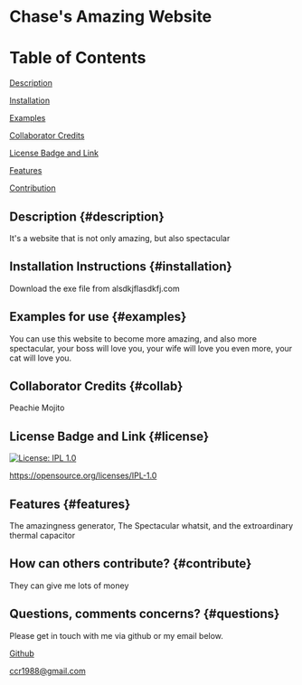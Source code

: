 # Chase's Amazing Website
# Table of Contents

[Description](#description)

[Installation](#installation)

[Examples](#examples)

[Collaborator Credits](#collab)

[License Badge and Link](#license)

[Features](#features)

[Contribution](#contriubte)

## Description {#description}

It's a website that is not only amazing, but also spectacular

## Installation Instructions {#installation}

Download the exe file from alsdkjflasdkfj.com

## Examples for use {#examples}

You can use this website to become more amazing, and also more spectacular, your boss will love you, your wife will love you even more, your cat will love you.

## Collaborator Credits {#collab}

Peachie Mojito

## License Badge and Link {#license}

[![License: IPL 1.0](https://img.shields.io/badge/License-IPL_1.0-blue.svg)](https://opensource.org/licenses/IPL-1.0)

https://opensource.org/licenses/IPL-1.0

## Features {#features}

The amazingness generator, The Spectacular whatsit, and the extroardinary thermal capacitor

## How can others contribute? {#contribute}

They can give me lots of money

## Questions, comments concerns? {#questions}

Please get in touch with me via github or my email below.

[Github](https://www.github.com/chase-risinger)

ccr1988@gmail.com


